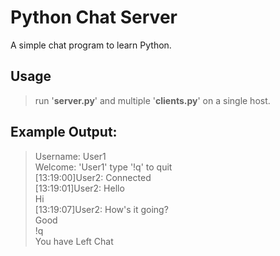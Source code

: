 Python Chat Server
======
A simple chat program to learn Python.


Usage
------
>run '**server.py**' and multiple '**clients.py**' on a single host.

Example Output:
-------
>Username: User1<br>
>Welcome: 'User1' type '!q' to quit<br>
>[13:19:00]User2: Connected<br>
>[13:19:01]User2: Hello<br>
>Hi<br>
>[13:19:07]User2: How's it going?<br>
>Good<br>
>!q<br>
>You have Left Chat<br>

